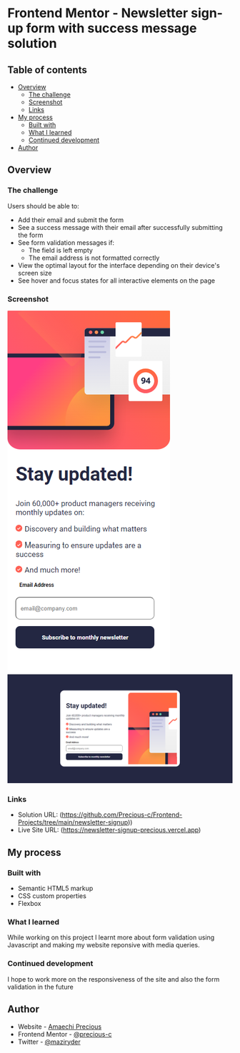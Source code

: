 # Frontend Mentor - Newsletter sign-up form with success message solution

## Table of contents

- [Overview](#overview)
  - [The challenge](#the-challenge)
  - [Screenshot](#screenshot)
  - [Links](#links)
- [My process](#my-process)
  - [Built with](#built-with)
  - [What I learned](#what-i-learned)
  - [Continued development](#continued-development)
- [Author](#author)

## Overview

### The challenge

Users should be able to:

- Add their email and submit the form
- See a success message with their email after successfully submitting the form
- See form validation messages if:
  - The field is left empty
  - The email address is not formatted correctly
- View the optimal layout for the interface depending on their device's screen size
- See hover and focus states for all interactive elements on the page

### Screenshot

![](./mobile-screenshot.png)
![](./desktop-screenshot.png)

### Links

- Solution URL: (https://github.com/Precious-c/Frontend-Projects/tree/main/newsletter-signup))
- Live Site URL: (https://newsletter-signup-precious.vercel.app)

## My process

### Built with

- Semantic HTML5 markup
- CSS custom properties
- Flexbox

### What I learned

While working on this project I learnt more about form validation using Javascript and making my website reponsive with media queries.

### Continued development

I hope to work more on the responsiveness of the site and also the form validation in the future

## Author

- Website - [Amaechi Precious](https://www.amaechiprecious.netlify.app)
- Frontend Mentor - [@precious-c](https://www.frontendmentor.io/profile/Precious-c)
- Twitter - [@maziryder](https://www.twitter.com/maziryder)

